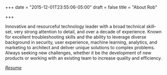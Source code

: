 +++
date = "2015-12-01T23:55:06-05:00"
draft = false
title = "About Rob"

+++

Innovative and resourceful technology leader with a broad technical skill­ set, very strong attention to detail, and over a decade of experience. Known for excellent troubleshooting skills and the ability to leverage diverse background in security, user experience, machine learning, analytics, and marketing to architect and deliver unique solutions to complex problems. Always seeking new challenges, whether it be the development of new products or working with an existing team to increase quality and efficiency.



_[Resume](/robert-kaufmann-resume.pdf)_
